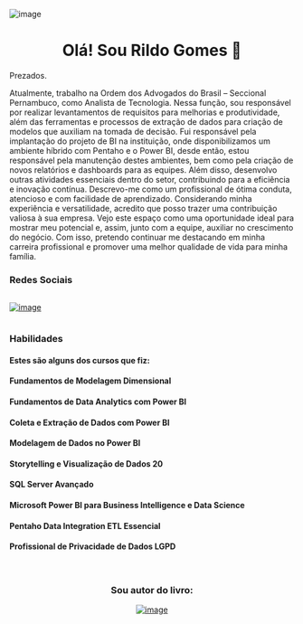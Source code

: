 ![image](https://github.com/user-attachments/assets/4de7f62c-222f-4a6b-b473-a6c40b3a7309)

<h1 align="center">Olá! Sou Rildo Gomes 👋</h1>

Prezados.

Atualmente, trabalho na Ordem dos Advogados do Brasil – Seccional Pernambuco, como Analista de Tecnologia. Nessa função, sou responsável por realizar levantamentos de requisitos para melhorias e produtividade, além das ferramentas e processos de extração de dados para criação de modelos que auxiliam na tomada de decisão. Fui responsável pela implantação do projeto de BI na instituição, onde disponibilizamos um ambiente híbrido com Pentaho e o Power BI, desde então, estou responsável pela manutenção destes ambientes, bem como pela criação de novos relatórios e dashboards para as equipes. Além disso, desenvolvo outras atividades essenciais dentro do setor, contribuindo para a eficiência e inovação contínua.
Descrevo-me como um profissional de ótima conduta, atencioso e com facilidade de aprendizado. Considerando minha experiência e versatilidade, acredito que posso trazer uma contribuição valiosa à sua empresa. Vejo este espaço como uma oportunidade ideal para mostrar meu potencial e, assim, junto com a equipe, auxiliar no crescimento do negócio. Com isso, pretendo continuar me destacando em minha carreira profissional e promover uma melhor qualidade de vida para minha família.


<h3>Redes Sociais</h3>
<div style="display: flex">

[![image](https://github.com/user-attachments/assets/7fc1b3de-fce2-4686-85b5-70d33f98203e)](https://www.linkedin.com/in/rildo-gomes-06580142)

</div>

<h3>Habilidades</h3>
<h4>Estes são alguns dos cursos que fiz:</h4>
<h4>Fundamentos de Modelagem Dimensional</h4>
<h4>Fundamentos de Data Analytics com Power BI</h4>
<h4>Coleta e Extração de Dados com Power BI</h4>
<h4>Modelagem de Dados no Power BI</h4>
<h4>Storytelling e Visualização de Dados 20</h4>
<h4>SQL Server Avançado</h4>
<h4>Microsoft Power BI para Business Intelligence e Data Science</h4>
<h4>Pentaho Data Integration ETL Essencial</h4>
<h4>Profissional de Privacidade de Dados LGPD</h4>
<div style="display: flex">
<br>

</div>

<div  align="center">

<h3>Sou autor do livro:</h3>

[![image](https://github.com/user-attachments/assets/4ebab2e8-4afd-419e-9960-8f1605259725)](https://clubedeautores.com.br/livro/construindo-uma-solucao-de-business-intelligence-com-pentaho)

</div>
